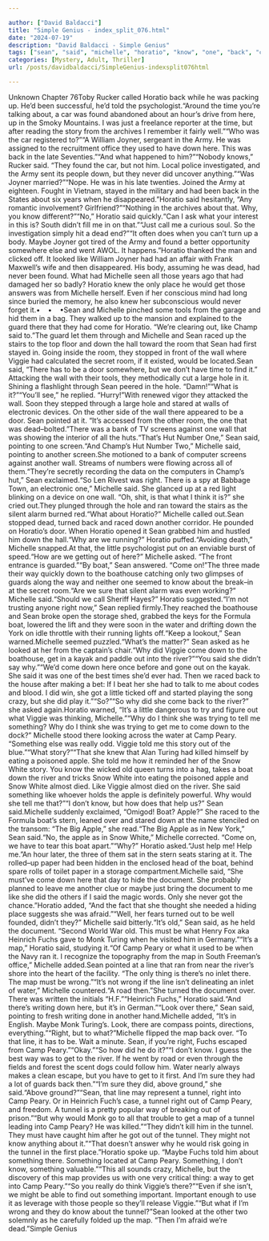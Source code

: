 ```yaml
---

author: ["David Baldacci"]
title: "Simple Genius - index_split_076.html"
date: "2024-07-19"
description: "David Baldacci - Simple Genius"
tags: ["sean", "said", "michelle", "horatio", "know", "one", "back", "come", "wall", "something", "camp", "tunnel", "get", "boat", "apple", "map", "would", "viggie", "right", "river", "peary", "like", "another", "way", "told"]
categories: [Mystery, Adult, Thriller]
url: /posts/davidbaldacci/SimpleGenius-indexsplit076html

---
```



Unknown
Chapter 76Toby Rucker called Horatio back while he was packing up. He’d been successful, he’d told the psychologist.“Around the time you’re talking about, a car was found abandoned about an hour’s drive from here, up in the Smoky Mountains. I was just a freelance reporter at the time, but after reading the story from the archives I remember it fairly well.”“Who was the car registered to?”“A William Joyner, sergeant in the Army. He was assigned to the recruitment office they used to have down here. This was back in the late Seventies.”“And what happened to him?”“Nobody knows,” Rucker said. “They found the car, but not him. Local police investigated, and the Army sent its people down, but they never did uncover anything.”“Was Joyner married?”“Nope. He was in his late twenties. Joined the Army at eighteen. Fought in Vietnam, stayed in the military and had been back in the States about six years when he disappeared.”Horatio said hesitantly, “Any romantic involvement? Girlfriend?”“Nothing in the archives about that. Why, you know different?”“No,” Horatio said quickly.“Can I ask what your interest in this is? South didn’t fill me in on that.”“Just call me a curious soul. So the investigation simply hit a dead end?”“It often does when you can’t turn up a body. Maybe Joyner got tired of the Army and found a better opportunity somewhere else and went AWOL. It happens.”Horatio thanked the man and clicked off. It looked like William Joyner had had an affair with Frank Maxwell’s wife and then disappeared. His body, assuming he was dead, had never been found. What had Michelle seen all those years ago that had damaged her so badly? Horatio knew the only place he would get those answers was from Michelle herself. Even if her conscious mind had long since buried the memory, he also knew her subconscious would never forget it.•    •    •Sean and Michelle pinched some tools from the garage and hid them in a bag. They walked up to the mansion and explained to the guard there that they had come for Horatio. “We’re clearing out, like Champ said to.”The guard let them through and Michelle and Sean raced up the stairs to the top floor and down the hall toward the room that Sean had first stayed in. Going inside the room, they stopped in front of the wall where Viggie had calculated the secret room, if it existed, would be located.Sean said, “There has to be a door somewhere, but we don’t have time to find it.” Attacking the wall with their tools, they methodically cut a large hole in it. Shining a flashlight through Sean peered in the hole. “Damn!”“What is it?”“You’ll see,” he replied. “Hurry!”With renewed vigor they attacked the wall. Soon they stepped through a large hole and stared at walls of electronic devices. On the other side of the wall there appeared to be a door. Sean pointed at it. “It’s accessed from the other room, the one that was dead–bolted.”There was a bank of TV screens against one wall that was showing the interior of all the huts.“That’s Hut Number One,” Sean said, pointing to one screen.“And Champ’s Hut Number Two,” Michelle said, pointing to another screen.She motioned to a bank of computer screens against another wall. Streams of numbers were flowing across all of them.“They’re secretly recording the data on the computers in Champ’s hut,” Sean exclaimed.“So Len Rivest was right. There is a spy at Babbage Town, an electronic one,” Michelle said. She glanced up at a red light blinking on a device on one wall. “Oh, shit, is that what I think it is?” she cried out.They plunged through the hole and ran toward the stairs as the silent alarm burned red.“What about Horatio?” Michelle called out.Sean stopped dead, turned back and raced down another corridor. He pounded on Horatio’s door. When Horatio opened it Sean grabbed him and hustled him down the hall.“Why are we running?” Horatio puffed.“Avoiding death,” Michelle snapped.At that, the little psychologist put on an enviable burst of speed.“How are we getting out of here?” Michelle asked. “The front entrance is guarded.”“By boat,” Sean answered. “Come on!”The three made their way quickly down to the boathouse catching only two glimpses of guards along the way and neither one seemed to know about the break–in at the secret room.“Are we sure that silent alarm was even working?” Michelle said.“Should we call Sheriff Hayes?” Horatio suggested.“I’m not trusting anyone right now,” Sean replied firmly.They reached the boathouse and Sean broke open the storage shed, grabbed the keys for the Formula boat, lowered the lift and they were soon in the water and drifting down the York on idle throttle with their running lights off.“Keep a lookout,” Sean warned.Michelle seemed puzzled.“What’s the matter?” Sean asked as he looked at her from the captain’s chair.“Why did Viggie come down to the boathouse, get in a kayak and paddle out into the river?”“You said she didn’t say why.”“We’d come down here once before and gone out on the kayak. She said it was one of the best times she’d ever had. Then we raced back to the house after making a bet: If I beat her she had to talk to me about codes and blood. I did win, she got a little ticked off and started playing the song crazy, but she did play it.”“So?”“So why did she come back to the river?” she asked again.Horatio warned, “It’s a little dangerous to try and figure out what Viggie was thinking, Michelle.”“Why do I think she was trying to tell me something? Why do I think she was trying to get me to come down to the dock?” Michelle stood there looking across the water at Camp Peary. “Something else was really odd. Viggie told me this story out of the blue.”“What story?”“That she knew that Alan Turing had killed himself by eating a poisoned apple. She told me how it reminded her of the Snow White story. You know the wicked old queen turns into a hag, takes a boat down the river and tricks Snow White into eating the poisoned apple and Snow White almost died. Like Viggie almost died on the river. She said something like whoever holds the apple is definitely powerful. Why would she tell me that?”“I don’t know, but how does that help us?” Sean said.Michelle suddenly exclaimed, “Omigod! Boat? Apple?” She raced to the Formula boat’s stern, leaned over and stared down at the name stenciled on the transom: “The Big Apple,” she read.“The Big Apple as in New York,” Sean said.“No, the apple as in Snow White,” Michelle corrected. “Come on, we have to tear this boat apart.”“Why?” Horatio asked.“Just help me! Help me.”An hour later, the three of them sat in the stern seats staring at it. The rolled–up paper had been hidden in the enclosed head of the boat, behind spare rolls of toilet paper in a storage compartment.Michelle said, “She must’ve come down here that day to hide the document. She probably planned to leave me another clue or maybe just bring the document to me like she did the others if I said the magic words. Only she never got the chance.”Horatio added, “And the fact that she thought she needed a hiding place suggests she was afraid.”“Well, her fears turned out to be well founded, didn’t they?” Michelle said bitterly.“It’s old,” Sean said, as he held the document. “Second World War old. This must be what Henry Fox aka Heinrich Fuchs gave to Monk Turing when he visited him in Germany.”“It’s a map,” Horatio said, studying it.“Of Camp Peary or what it used to be when the Navy ran it. I recognize the topography from the map in South Freeman’s office,” Michelle added.Sean pointed at a line that ran from near the river’s shore into the heart of the facility. “The only thing is there’s no inlet there. The map must be wrong.”“It’s not wrong if the line isn’t delineating an inlet of water,” Michelle countered.“A road then.”She turned the document over. There was written the initials “H.F.”“Heinrich Fuchs,” Horatio said.“And there’s writing down here, but it’s in German.”“Look over there,” Sean said, pointing to fresh writing done in another hand.Michelle added, “It’s in English. Maybe Monk Turing’s. Look, there are compass points, directions, everything.”“Right, but to what?”Michelle flipped the map back over. “To that line, it has to be. Wait a minute. Sean, if you’re right, Fuchs escaped from Camp Peary.”“Okay.”“So how did he do it?”“I don’t know. I guess the best way was to get to the river. If he went by road or even through the fields and forest the scent dogs could follow him. Water nearly always makes a clean escape, but you have to get to it first. And I’m sure they had a lot of guards back then.”“I’m sure they did, above ground,” she said.“Above ground?”“Sean, that line may represent a tunnel, right into Camp Peary. Or in Heinrich Fuch’s case, a tunnel right out of Camp Peary, and freedom. A tunnel is a pretty popular way of breaking out of prison.”“But why would Monk go to all that trouble to get a map of a tunnel leading into Camp Peary? He was killed.”“They didn’t kill him in the tunnel. They must have caught him after he got out of the tunnel. They might not know anything about it.”“That doesn’t answer why he would risk going in the tunnel in the first place.”Horatio spoke up. “Maybe Fuchs told him about something there. Something located at Camp Peary. Something, I don’t know, something valuable.”“This all sounds crazy, Michelle, but the discovery of this map provides us with one very critical thing: a way to get into Camp Peary.”“So you really do think Viggie’s there?”“Even if she isn’t, we might be able to find out something important. Important enough to use it as leverage with those people so they’ll release Viggie.”“But what if I’m wrong and they do know about the tunnel?”Sean looked at the other two solemnly as he carefully folded up the map. “Then I’m afraid we’re dead.”Simple Genius
